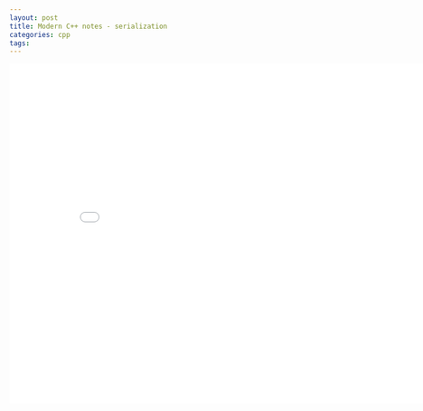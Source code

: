 ```yaml
---
layout: post
title: Modern C++ notes - serialization
categories: cpp
tags:
---
```


<center><embed src="/pdfs/posts/Modern cpp notes — serialization.pdf" width="850" height="600"></center>
